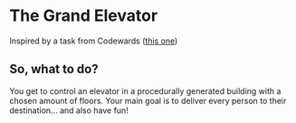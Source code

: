 # The Grand Elevator
Inspired by a task from Codewards ([this one](https://www.codewars.com/kata/58905bfa1decb981da00009e))
## So, what to do?
You get to control an elevator in a procedurally generated building with a chosen amount of floors. Your main goal is to deliver every person to their destination... and also have fun!

